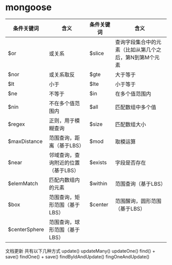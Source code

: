 # mongoose
条件关键词|含义|条件关键词|含义
------|--------|------|------
$or | 或关系|$slice | 查询字段集合中的元素（比如从第几个之后，第N到第M个元素
$nor | 或关系取反 |$gte | 大于等于
$lt | 小于|$lte | 小于等于
$ne | 不等于|$in | 在多个值范围内
$nin | 不在多个值范围内|$all | 匹配数组中多个值
$regex | 正则，用于模糊查询|$size | 匹配数组大小
$maxDistance | 范围查询，距离（基于LBS）|$mod | 取模运算
$near | 邻域查询，查询附近的位置（基于LBS）|$exists| 字段是否存在
$elemMatch | 匹配内数组内的元素|$within| 范围查询（基于LBS）
$box | 范围查询，矩形范围（基于LBS）|$center| 范围醒询，圆形范围（基于LBS）
$centerSphere | 范围查询，球形范围（基于LBS）

文档更新
共有以下几种方式
update() updateMany() updateOne()
find() + save() findOne() + save()
findByIdAndUpdate() fingOneAndUpdate()
